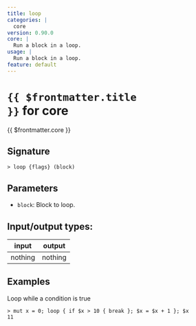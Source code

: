 ```yaml
---
title: loop
categories: |
  core
version: 0.90.0
core: |
  Run a block in a loop.
usage: |
  Run a block in a loop.
feature: default
---
```


<!-- This file is automatically generated. Please edit the command in https://github.com/nushell/nushell instead. -->

# <code>{{ $frontmatter.title }}</code> for core

<div class='command-title'>{{ $frontmatter.core }}</div>

## Signature

`> loop {flags} (block)`

## Parameters

- `block`: Block to loop.

## Input/output types:

| input   | output  |
| ------- | ------- |
| nothing | nothing |

## Examples

Loop while a condition is true

```nushell
> mut x = 0; loop { if $x > 10 { break }; $x = $x + 1 }; $x
11
```

